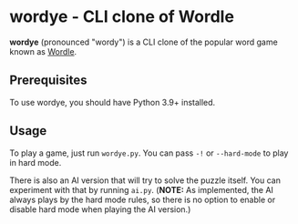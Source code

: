 # wordye - CLI clone of Wordle

**wordye** (pronounced "wordy") is a CLI clone of the popular word game
known as [Wordle](https://www.powerlanguage.co.uk/wordle/).

## Prerequisites

To use wordye, you should have Python 3.9+ installed.

## Usage

To play a game, just run `wordye.py`. You can pass `-!` or `--hard-mode`
to play in hard mode.

There is also an AI version that will try to solve the puzzle itself.
You can experiment with that by running `ai.py`. (**NOTE:** As implemented,
the AI always plays by the hard mode rules, so there is no option to enable or
disable hard mode when playing the AI version.)
